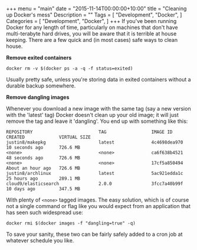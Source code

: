 +++
menu = "main"
date = "2015-11-14T00:00:00+10:00"
title = "Cleaning up Docker's mess"
Description = ""
Tags = [
  "Development",
  "Docker",
]
Categories = [
  "Development",
  "Docker",
]
+++
If you've been running Docker for any length of time, particularly on machines that don't have multi-terabyte hard drives, you will be aware that it is terrible at house keeping. There are a few quick and (in most cases) safe ways to clean house.

**Remove exited containers**

`docker rm -v $(docker ps -a -q -f status=exited)`

Usually pretty safe, unless you're storing data in exited containers without a durable backup somewhere.

**Remove dangling images**

Whenever you download a new image with the same tag (say a new version with the 'latest' tag) Docker doesn't clean up your old image; it will just remove the tag and leave it 'dangling'. You end up with something like this:

```
REPOSITORY                         TAG                 IMAGE ID            CREATED             VIRTUAL SIZE
justin8/makepkg                    latest              4c4698dea970        10 seconds ago      726.6 MB
<none>                             <none>              ca6f638b4521        48 seconds ago      726.6 MB
<none>                             <none>              17cf5a850494        About an hour ago   726.6 MB
justin8/archlinux                  latest              5ac921edda1c        25 hours ago        289.1 MB
cloud9/elasticsearch               2.0.0               3fcc7a40b99f        10 days ago         347.5 MB

```

With plenty of `<none>` tagged images. The easy solution, which is of course not a single command or flag like you would expect from an application that has seen such widespread use:

`docker rmi $(docker images -f "dangling=true" -q)`

To save your sanity, these two can be fairly safely added to a cron job at whatever schedule you like.
